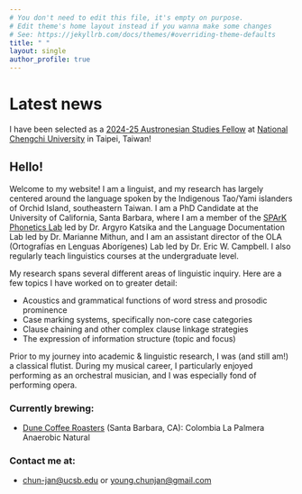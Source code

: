 ```yaml
---
# You don't need to edit this file, it's empty on purpose.
# Edit theme's home layout instead if you wanna make some changes
# See: https://jekyllrb.com/docs/themes/#overriding-theme-defaults
title: " "
layout: single
author_profile: true
---
```


# Latest news

I have been selected as a [2024-25 Austronesian Studies Fellow](https://ofas.nccu.edu.tw/news/60) at [National Chengchi University](https://www.nccu.edu.tw/index.php?Lang=en) in Taipei, Taiwan!

## Hello!

Welcome to my website! I am a linguist, and my research has largely centered around the language spoken by the Indigenous Tao/Yami islanders of Orchid Island, southeastern Taiwan. I am a PhD Candidate at the University of California, Santa Barbara, where I am a member of the [SPArK Phonetics Lab](https://www.ucsb-spark.com/) led by Dr. Argyro Katsika and the Language Documentation Lab led by Dr. Marianne Mithun, and I am an assistant director of the OLA (Ortografías en Lenguas Aborígenes) Lab led by Dr. Eric W. Campbell. I also regularly teach linguistics courses at the undergraduate level.

My research spans several different areas of linguistic inquiry. Here are a few topics I have worked on to greater detail:
- Acoustics and grammatical functions of word stress and prosodic prominence
- Case marking systems, specifically non-core case categories
- Clause chaining and other complex clause linkage strategies
- The expression of information structure (topic and focus)

Prior to my journey into academic & linguistic research, I was (and still am!) a classical flutist. During my musical career, I particularly enjoyed performing as an orchestral musician, and I was especially fond of performing opera.

### Currently brewing:
- [Dune Coffee Roasters](https://www.dunecoffee.com/) (Santa Barbara, CA): Colombia La Palmera Anaerobic Natural

### Contact me at:
- <chun-jan@ucsb.edu> or <young.chunjan@gmail.com>

